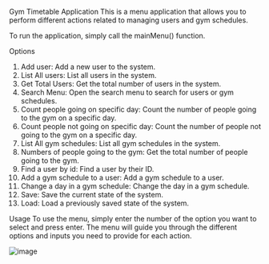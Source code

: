 
Gym Timetable Application
This is a menu application that allows you to perform different actions related to managing users and gym schedules.

To run the application, simply call the mainMenu() function.

Options
1. Add user: Add a new user to the system.
2. List All users: List all users in the system.
3. Get Total Users: Get the total number of users in the system.
4. Search Menu: Open the search menu to search for users or gym schedules.
5. Count people going on specific day: Count the number of people going to the gym on a specific day.
6. Count people not going on specific day: Count the number of people not going to the gym on a specific day.
7. List All gym schedules: List all gym schedules in the system.
8. Numbers of people going to the gym: Get the total number of people going to the gym.
9. Find a user by id: Find a user by their ID.
10. Add a gym schedule to a user: Add a gym schedule to a user.
11. Change a day in a gym schedule: Change the day in a gym schedule.
12. Save: Save the current state of the system.
13. Load: Load a previously saved state of the system.


Usage
To use the menu, simply enter the number of the option you want to select and press enter. The menu will guide you through the different options and inputs you need to provide for each action.

![image](https://user-images.githubusercontent.com/94681739/236212626-a0eb755d-8e9f-42a7-9f4d-8ab4904629b8.png)
